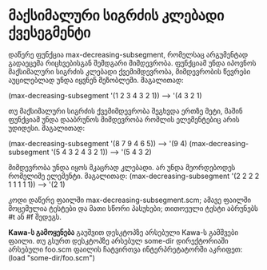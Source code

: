 # მაქსიმალური სიგრძის კლებადი ქვესეგმენტი

დაწერე ფუნქცია max-decreasing-subsegment, რომელსაც არგუმენტად გადაეცემა რიცხვებისგან შემდგარი მიმდევრობა. ფუნქციამ უნდა იპოვნოს მაქსიმალური სიგრძის კლებადი ქვემიმდევრობა, მიმდევრობის წევრები აუცილებლად უნდა იყვნენ მეზობლემი. მაგალითად:

(max-decreasing-subsegment '(1 2 3 4 3 2 1)) --> '(4 3 2 1)

თუ მაქსიმალური სიგრძის ქვემიმდევრობა შეგხვდა ერთზე მეტი, მაშინ ფუნქციამ უნდა დააბრუნოს მიმდევრობა რომლის ელემენტებიც არის უდიდესი. მაგალითად:

(max-decreasing-subsegment '(8 7 9 4 6 5)) --> '(9 4)
(max-decreasing-subsegment '(5 4 3 2 4 3 2 1)) --> '(5 4 3 2)
 
მიმდევრობა უნდა იყოს მკაცრად კლებადი. არ უნდა მეორდებოდეს რომელიმე ელემენტი. მაგალითად:
(max-decreasing-subsegment '(2 2 2 2 1 1 1 1 1)) --> '(2 1)

კოდი დაწერე ფაილში max-decreasing-subsegment.scm; ამავე ფაილში მოცემულია ტესტები და მათი სწორი პასუხები; თითოეული ტესტი აბრუნებს #t ან #f შედეგს.

**Kawa-ს გამოყენება**
გაუშვით დესკტოპზე არსებული Kawa-ს გამშვები ფაილი.
თუ გსურთ დესკტოპზე არსებულ some-dir დირექტორიაში არსებული foo.scm ფაილის ჩატვირთვა ინტერპრეტატორში აკრიფეთ: (load "some-dir/foo.scm")
